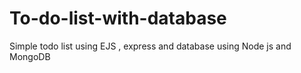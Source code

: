 # To-do-list-with-database
Simple todo list using EJS , express and database using Node js and  MongoDB
